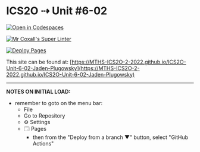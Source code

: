# ICS2O ⇢ Unit #6-02

[![Open in Codespaces](https://classroom.github.com/assets/launch-codespace-7f7980b617ed060a017424585567c406b6ee15c891e84e1186181d67ecf80aa0.svg)](https://classroom.github.com/open-in-codespaces?assignment_repo_id=11213471)

[![Mr Coxall's Super Linter](https://github.com/MTHS-ICS2O-2-2022/ICS2O-Unit-6-02-Jaden-Plugowsky/workflows/Mr%20Coxall's%20Super%20Linter/badge.svg)](https://github.com/MTHS-ICS2O-2-2022/ICS2O-Unit-6-02-Jaden-Plugowsky/actions)

[![Deploy Pages](https://github.com/MTHS-ICS2O-2-2022/ICS2O-Unit-6-02-Jaden-Plugowsky/workflows/Deploy%20Pages/badge.svg)](https://github.com/MTHS-ICS2O-2-2022/ICS2O-Unit-6-02-Jaden-Plugowsky/actions)

This site can be found at: [https://MTHS-ICS2O-2-2022.github.io/ICS2O-Unit-6-02-Jaden-Plugowsky](https://MTHS-ICS2O-2-2022.github.io/ICS2O-Unit-6-02-Jaden-Plugowsky)

---

**NOTES ON INITIAL LOAD:**
- remember to goto on the menu bar:
  - File
  - Go to Repository
  - ⚙ Settings
  - 🗔 Pages
    - then from the "Deploy from a branch ▼" button, select "GitHub Actions"
